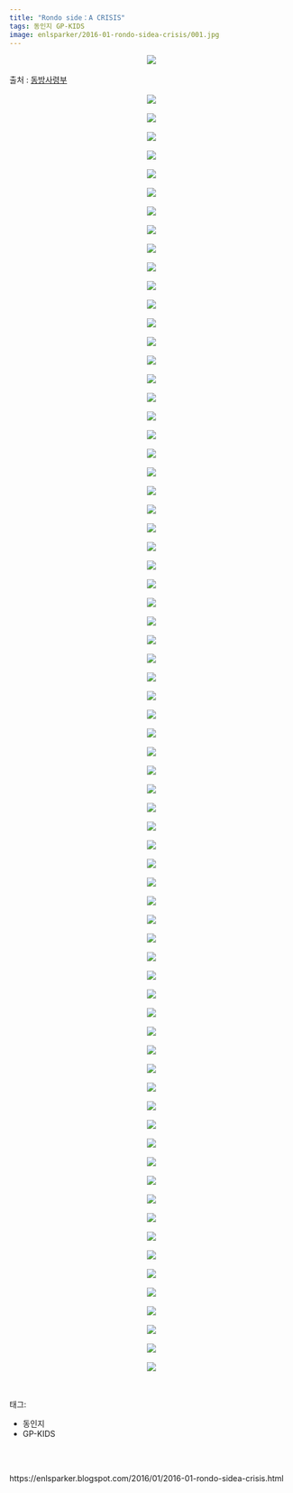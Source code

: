 ```yaml
---
title: "Rondo side：A CRISIS"
tags: 동인지 GP-KIDS
image: enlsparker/2016-01-rondo-sidea-crisis/001.jpg
---
```

<div class="article">
<div class="post-body entry-content" id="post-body-8533464716206979579" itemprop="description articleBody">
<div class="separator" style="clear: both; text-align: center;">
<img src="{{ site.nasurl }}/enlsparker/2016-01-rondo-sidea-crisis/001.jpg"/></div>
<a name="more"></a><br/>
출처 : <a href="http://cafe.naver.com/touhouheadquarters">동방사령부</a><br/>
<br/>
<div class="separator" style="clear: both; text-align: center;">
<img src="{{ site.nasurl }}/enlsparker/2016-01-rondo-sidea-crisis/002.jpg"/></div>
<br/>
<div class="separator" style="clear: both; text-align: center;">
<img src="{{ site.nasurl }}/enlsparker/2016-01-rondo-sidea-crisis/003.jpg"/></div>
<br/>
<div class="separator" style="clear: both; text-align: center;">
<img src="{{ site.nasurl }}/enlsparker/2016-01-rondo-sidea-crisis/004.jpg"/></div>
<br/>
<div class="separator" style="clear: both; text-align: center;">
<img src="{{ site.nasurl }}/enlsparker/2016-01-rondo-sidea-crisis/005.jpg"/></div>
<br/>
<div class="separator" style="clear: both; text-align: center;">
<img src="{{ site.nasurl }}/enlsparker/2016-01-rondo-sidea-crisis/006.jpg"/></div>
<br/>
<div class="separator" style="clear: both; text-align: center;">
<img src="{{ site.nasurl }}/enlsparker/2016-01-rondo-sidea-crisis/007.jpg"/></div>
<br/>
<div class="separator" style="clear: both; text-align: center;">
<img src="{{ site.nasurl }}/enlsparker/2016-01-rondo-sidea-crisis/008.jpg"/></div>
<br/>
<div class="separator" style="clear: both; text-align: center;">
<img src="{{ site.nasurl }}/enlsparker/2016-01-rondo-sidea-crisis/009.jpg"/></div>
<br/>
<div class="separator" style="clear: both; text-align: center;">
<img src="{{ site.nasurl }}/enlsparker/2016-01-rondo-sidea-crisis/010.jpg"/></div>
<br/>
<div class="separator" style="clear: both; text-align: center;">
<img src="{{ site.nasurl }}/enlsparker/2016-01-rondo-sidea-crisis/011.jpg"/></div>
<br/>
<div class="separator" style="clear: both; text-align: center;">
<img src="{{ site.nasurl }}/enlsparker/2016-01-rondo-sidea-crisis/012.jpg"/></div>
<br/>
<div class="separator" style="clear: both; text-align: center;">
<img src="{{ site.nasurl }}/enlsparker/2016-01-rondo-sidea-crisis/013.jpg"/></div>
<br/>
<div class="separator" style="clear: both; text-align: center;">
<img src="{{ site.nasurl }}/enlsparker/2016-01-rondo-sidea-crisis/014.jpg"/></div>
<br/>
<div class="separator" style="clear: both; text-align: center;">
<img src="{{ site.nasurl }}/enlsparker/2016-01-rondo-sidea-crisis/015.jpg"/></div>
<br/>
<div class="separator" style="clear: both; text-align: center;">
<img src="{{ site.nasurl }}/enlsparker/2016-01-rondo-sidea-crisis/016.jpg"/></div>
<br/>
<div class="separator" style="clear: both; text-align: center;">
<img src="{{ site.nasurl }}/enlsparker/2016-01-rondo-sidea-crisis/017.jpg"/></div>
<br/>
<div class="separator" style="clear: both; text-align: center;">
<img src="{{ site.nasurl }}/enlsparker/2016-01-rondo-sidea-crisis/018.jpg"/></div>
<br/>
<div class="separator" style="clear: both; text-align: center;">
<img src="{{ site.nasurl }}/enlsparker/2016-01-rondo-sidea-crisis/019.jpg"/></div>
<br/>
<div class="separator" style="clear: both; text-align: center;">
<img src="{{ site.nasurl }}/enlsparker/2016-01-rondo-sidea-crisis/020.jpg"/></div>
<br/>
<div class="separator" style="clear: both; text-align: center;">
<img src="{{ site.nasurl }}/enlsparker/2016-01-rondo-sidea-crisis/021.jpg"/></div>
<br/>
<div class="separator" style="clear: both; text-align: center;">
<img src="{{ site.nasurl }}/enlsparker/2016-01-rondo-sidea-crisis/022.jpg"/></div>
<br/>
<div class="separator" style="clear: both; text-align: center;">
<img src="{{ site.nasurl }}/enlsparker/2016-01-rondo-sidea-crisis/023.jpg"/></div>
<br/>
<div class="separator" style="clear: both; text-align: center;">
<img src="{{ site.nasurl }}/enlsparker/2016-01-rondo-sidea-crisis/024.jpg"/></div>
<br/>
<div class="separator" style="clear: both; text-align: center;">
<img src="{{ site.nasurl }}/enlsparker/2016-01-rondo-sidea-crisis/025.jpg"/></div>
<br/>
<div class="separator" style="clear: both; text-align: center;">
<img src="{{ site.nasurl }}/enlsparker/2016-01-rondo-sidea-crisis/026.jpg"/></div>
<br/>
<div class="separator" style="clear: both; text-align: center;">
<img src="{{ site.nasurl }}/enlsparker/2016-01-rondo-sidea-crisis/027.jpg"/></div>
<br/>
<div class="separator" style="clear: both; text-align: center;">
<img src="{{ site.nasurl }}/enlsparker/2016-01-rondo-sidea-crisis/028.jpg"/></div>
<br/>
<div class="separator" style="clear: both; text-align: center;">
<img src="{{ site.nasurl }}/enlsparker/2016-01-rondo-sidea-crisis/029.jpg"/></div>
<br/>
<div class="separator" style="clear: both; text-align: center;">
<img src="{{ site.nasurl }}/enlsparker/2016-01-rondo-sidea-crisis/030.jpg"/></div>
<br/>
<div class="separator" style="clear: both; text-align: center;">
<img src="{{ site.nasurl }}/enlsparker/2016-01-rondo-sidea-crisis/031.jpg"/></div>
<br/>
<div class="separator" style="clear: both; text-align: center;">
<img src="{{ site.nasurl }}/enlsparker/2016-01-rondo-sidea-crisis/032.jpg"/></div>
<br/>
<div class="separator" style="clear: both; text-align: center;">
<img src="{{ site.nasurl }}/enlsparker/2016-01-rondo-sidea-crisis/033.jpg"/></div>
<br/>
<div class="separator" style="clear: both; text-align: center;">
<img src="{{ site.nasurl }}/enlsparker/2016-01-rondo-sidea-crisis/034.jpg"/></div>
<br/>
<div class="separator" style="clear: both; text-align: center;">
<img src="{{ site.nasurl }}/enlsparker/2016-01-rondo-sidea-crisis/035.jpg"/></div>
<br/>
<div class="separator" style="clear: both; text-align: center;">
<img src="{{ site.nasurl }}/enlsparker/2016-01-rondo-sidea-crisis/036.jpg"/></div>
<br/>
<div class="separator" style="clear: both; text-align: center;">
<img src="{{ site.nasurl }}/enlsparker/2016-01-rondo-sidea-crisis/037.jpg"/></div>
<br/>
<div class="separator" style="clear: both; text-align: center;">
<img src="{{ site.nasurl }}/enlsparker/2016-01-rondo-sidea-crisis/038.jpg"/></div>
<br/>
<div class="separator" style="clear: both; text-align: center;">
<img src="{{ site.nasurl }}/enlsparker/2016-01-rondo-sidea-crisis/039.jpg"/></div>
<br/>
<div class="separator" style="clear: both; text-align: center;">
<img src="{{ site.nasurl }}/enlsparker/2016-01-rondo-sidea-crisis/040.jpg"/></div>
<br/>
<div class="separator" style="clear: both; text-align: center;">
<img src="{{ site.nasurl }}/enlsparker/2016-01-rondo-sidea-crisis/041.jpg"/></div>
<br/>
<div class="separator" style="clear: both; text-align: center;">
<img src="{{ site.nasurl }}/enlsparker/2016-01-rondo-sidea-crisis/042.jpg"/></div>
<br/>
<div class="separator" style="clear: both; text-align: center;">
<img src="{{ site.nasurl }}/enlsparker/2016-01-rondo-sidea-crisis/043.jpg"/></div>
<br/>
<div class="separator" style="clear: both; text-align: center;">
<img src="{{ site.nasurl }}/enlsparker/2016-01-rondo-sidea-crisis/044.jpg"/></div>
<br/>
<div class="separator" style="clear: both; text-align: center;">
<img src="{{ site.nasurl }}/enlsparker/2016-01-rondo-sidea-crisis/045.jpg"/></div>
<br/>
<div class="separator" style="clear: both; text-align: center;">
<img src="{{ site.nasurl }}/enlsparker/2016-01-rondo-sidea-crisis/046.jpg"/></div>
<br/>
<div class="separator" style="clear: both; text-align: center;">
<img src="{{ site.nasurl }}/enlsparker/2016-01-rondo-sidea-crisis/047.jpg"/></div>
<br/>
<div class="separator" style="clear: both; text-align: center;">
<img src="{{ site.nasurl }}/enlsparker/2016-01-rondo-sidea-crisis/048.jpg"/></div>
<br/>
<div class="separator" style="clear: both; text-align: center;">
<img src="{{ site.nasurl }}/enlsparker/2016-01-rondo-sidea-crisis/049.jpg"/></div>
<br/>
<div class="separator" style="clear: both; text-align: center;">
<img src="{{ site.nasurl }}/enlsparker/2016-01-rondo-sidea-crisis/050.jpg"/></div>
<br/>
<div class="separator" style="clear: both; text-align: center;">
<img src="{{ site.nasurl }}/enlsparker/2016-01-rondo-sidea-crisis/051.jpg"/></div>
<br/>
<div class="separator" style="clear: both; text-align: center;">
<img src="{{ site.nasurl }}/enlsparker/2016-01-rondo-sidea-crisis/052.jpg"/></div>
<br/>
<div class="separator" style="clear: both; text-align: center;">
<img src="{{ site.nasurl }}/enlsparker/2016-01-rondo-sidea-crisis/053.jpg"/></div>
<br/>
<div class="separator" style="clear: both; text-align: center;">
<img src="{{ site.nasurl }}/enlsparker/2016-01-rondo-sidea-crisis/054.jpg"/></div>
<br/>
<div class="separator" style="clear: both; text-align: center;">
<img src="{{ site.nasurl }}/enlsparker/2016-01-rondo-sidea-crisis/055.jpg"/></div>
<br/>
<div class="separator" style="clear: both; text-align: center;">
<img src="{{ site.nasurl }}/enlsparker/2016-01-rondo-sidea-crisis/056.jpg"/></div>
<br/>
<div class="separator" style="clear: both; text-align: center;">
<img src="{{ site.nasurl }}/enlsparker/2016-01-rondo-sidea-crisis/057.jpg"/></div>
<br/>
<div class="separator" style="clear: both; text-align: center;">
<img src="{{ site.nasurl }}/enlsparker/2016-01-rondo-sidea-crisis/058.jpg"/></div>
<br/>
<div class="separator" style="clear: both; text-align: center;">
<img src="{{ site.nasurl }}/enlsparker/2016-01-rondo-sidea-crisis/059.jpg"/></div>
<br/>
<div class="separator" style="clear: both; text-align: center;">
<img src="{{ site.nasurl }}/enlsparker/2016-01-rondo-sidea-crisis/060.jpg"/></div>
<br/>
<div class="separator" style="clear: both; text-align: center;">
<img src="{{ site.nasurl }}/enlsparker/2016-01-rondo-sidea-crisis/061.jpg"/></div>
<br/>
<div class="separator" style="clear: both; text-align: center;">
<img src="{{ site.nasurl }}/enlsparker/2016-01-rondo-sidea-crisis/062.jpg"/></div>
<br/>
<div class="separator" style="clear: both; text-align: center;">
<img src="{{ site.nasurl }}/enlsparker/2016-01-rondo-sidea-crisis/063.jpg"/></div>
<br/>
<div class="separator" style="clear: both; text-align: center;">
<img src="{{ site.nasurl }}/enlsparker/2016-01-rondo-sidea-crisis/064.jpg"/></div>
<br/>
<div class="separator" style="clear: both; text-align: center;">
<img src="{{ site.nasurl }}/enlsparker/2016-01-rondo-sidea-crisis/065.jpg"/></div>
<br/>
<div class="separator" style="clear: both; text-align: center;">
<img src="{{ site.nasurl }}/enlsparker/2016-01-rondo-sidea-crisis/066.jpg"/></div>
<br/>
<div class="separator" style="clear: both; text-align: center;">
<img src="{{ site.nasurl }}/enlsparker/2016-01-rondo-sidea-crisis/067.jpg"/></div>
<br/>
<div class="separator" style="clear: both; text-align: center;">
<img src="{{ site.nasurl }}/enlsparker/2016-01-rondo-sidea-crisis/068.jpg"/></div>
<br/>
<div class="separator" style="clear: both; text-align: center;">
<img src="{{ site.nasurl }}/enlsparker/2016-01-rondo-sidea-crisis/069.jpg"/></div>
<br/>
<div class="separator" style="clear: both; text-align: center;">
<img src="{{ site.nasurl }}/enlsparker/2016-01-rondo-sidea-crisis/070.jpg"/></div>
<br/>
<div style="clear: both;"></div>
</div></div><br/>
<div class="tagTrail">
<p>태그: </p>
<ul>
<li>동인지</li>
<li>GP-KIDS</li>
</ul>
</div><br/>

<br/>
<p id="refer">https://enlsparker.blogspot.com/2016/01/2016-01-rondo-sidea-crisis.html</p>
<br/>
